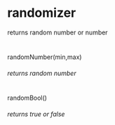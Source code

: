 # randomizer
returns random number or number
#
randomNumber(min,max)
###### returns random number


#
randomBool()
###### returns true or false

